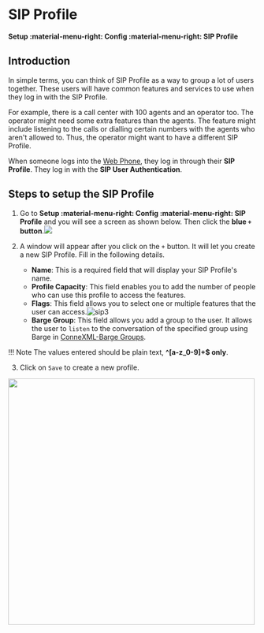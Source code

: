 # SIP Profile

**Setup :material-menu-right: Config :material-menu-right: SIP Profile**

## Introduction

In simple terms, you can think of SIP Profile as a way to group a lot of users together. These users will have common features and services to use when they log in with the SIP Profile.

For example, there is a call center with 100 agents and an operator too. The operator might need some extra features than the agents. The feature might include listening to the calls or dialling certain numbers with the agents who aren't allowed to. Thus, the operator might want to have a different SIP Profile.

When someone logs into the [Web Phone](https://docs.connexcs.com/webphone/), they log in through their **SIP Profile**. They log in with the **SIP User Authentication**.

## Steps to setup the SIP Profile

1. Go to **Setup :material-menu-right: Config :material-menu-right: SIP Profile** and you will see a screen as shown below. Then click the **blue `+` button**.<img src="/setup/img/sippro.png">

2. A window will appear after you click on the `+` button. It will let you create a new SIP Profile. Fill in the following details.

   + **Name**: This is a required field that will display your SIP Profile's name.
   + **Profile Capacity**: This field enables you to add the number of people who can use this profile to access the features.
   + **Flags**: This field allows you to select one or multiple features that the user can access.![sip3](/setup/img/sip3.jpg)
   + **Barge Group**: This field allows you add a group to the user. It allows the user to `listen` to the conversation of the specified group using Barge in [ConneXML-Barge Groups](https://docs.connexcs.com/class5/connexml/#dial).

!!! Note
    The values entered should be plain text, **^[a-z_0-9]+$ only**.

3. Click on `Save` to create a new profile.

<img src="/setup/img/barge1.png" width="500">
